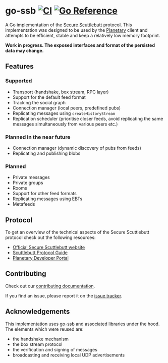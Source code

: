 # go-ssb [![CI](https://github.com/planetary-social/go-ssb/actions/workflows/ci.yml/badge.svg)](https://github.com/planetary-social/go-ssb/actions/workflows/ci.yml) [![Go Reference](https://pkg.go.dev/badge/github.com/planetary-social/go-ssb.svg)](https://pkg.go.dev/github.com/planetary-social/go-ssb)

A Go implementation of the [Secure Scuttlebutt][ssb] protocol. This
implementation was designed to be used by the [Planetary][planetary] client and
attempts to be efficient, stable and keep a relatively low memory footprint.

**Work in progress. The exposed interfaces and format of the persisted data may
change.**

## Features

### Supported

- Transport (handshake, box stream, RPC layer)
- Support for the default feed format
- Tracking the social graph
- Connection manager (local peers, predefined pubs)
- Replicating messages using `createHistoryStream`
- Replication scheduler (prioritise closer feeds, avoid replicating the same
  messages simultaneously from various peers etc.)

### Planned in the near future

- Connection manager (dynamic discovery of pubs from feeds)
- Replicating and publishing blobs

### Planned

- Private messages
- Private groups
- Rooms
- Support for other feed formats
- Replicating messages using EBTs
- Metafeeds

## Protocol

To get an overview of the technical aspects of the Secure Scuttlebutt protocol
check out the following resources:

- [Official Secure Scuttlebutt website][ssb]
- [Scuttlebutt Protocol Guide][protocol-guide]
- [Planetary Developer Portal][planetary-developer-portal]

## Contributing

Check out our [contributing documentation](CONTRIBUTING.md).

If you find an issue, please report it on the [issue tracker][issue-tracker].

## Acknowledgements

This implementation uses [go-ssb][go-ssb] and associated libraries under the
hood. The elements which were reused are:

- the handshake mechanism
- the box stream protocol
- the verification and signing of messages
- broadcasting and receiving local UDP advertisements

[ssb]: https://scuttlebutt.nz/

[go-ssb]: https://github.com/cryptoscope/ssb

[protocol-guide]: https://ssbc.github.io/scuttlebutt-protocol-guide/

[planetary-developer-portal]: https://dev.planetary.social

[planetary]: https://www.planetary.social/

[issue-tracker]: https://github.com/planetary-social/go-ssb/issues